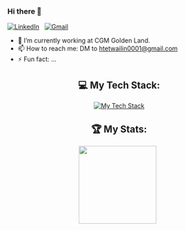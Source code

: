 ### Hi there 👋

<!--
**htetwailin/htetwailin** is a ✨ _special_ ✨ repository because its `README.md` (this file) appears on your GitHub profile.

Here are some ideas to get you started:

- 🔭 I’m currently working on ...
- 🌱 I’m currently learning ...
- 👯 I’m looking to collaborate on ...
- 🤔 I’m looking for help with ...
- 💬 Ask me about ...
- 📫 How to reach me: ...
- 😄 Pronouns: ...
- ⚡ Fun fact: ...
-->

[![LinkedIn](https://skillicons.dev/icons?i=linkedin)](https://www.linkedin.com/in/htet-wai-lin-59895a291/) &nbsp;
[![Gmail](https://skillicons.dev/icons?i=gmail)](mailto:htetwailin0001@gmail.com?subject=Hello%20Htet,%20From%20Github)

</div>



- 🔭 I’m currently working at CGM Golden Land.
- 📫 How to reach me: DM to htetwailin0001@gmail.com
- ⚡ Fun fact: ...


<div align="center">

## 💻 My Tech Stack:

[![My Tech Stack](https://skillicons.dev/icons?i=dotnet,cs,php,java,vue,aws,js,jquery,regex,redis,html,css,bootstrap,mysql,mongodb,git,visualstudio,vscode,postman)]()

## 🏆 My Stats:

<p>
    <img height=175 src="https://github-readme-stats.vercel.app/api?username=htetwailin&show_icons=true&count_private=true&theme=dark" />&nbsp;&nbsp;
    <!--
    <img height=175 src="https://github-readme-stats.vercel.app/api/top-langs/?username=htetwailin&layout=compact&theme=dark" />&nbsp;&nbsp;
    -->
</p>
</div>
